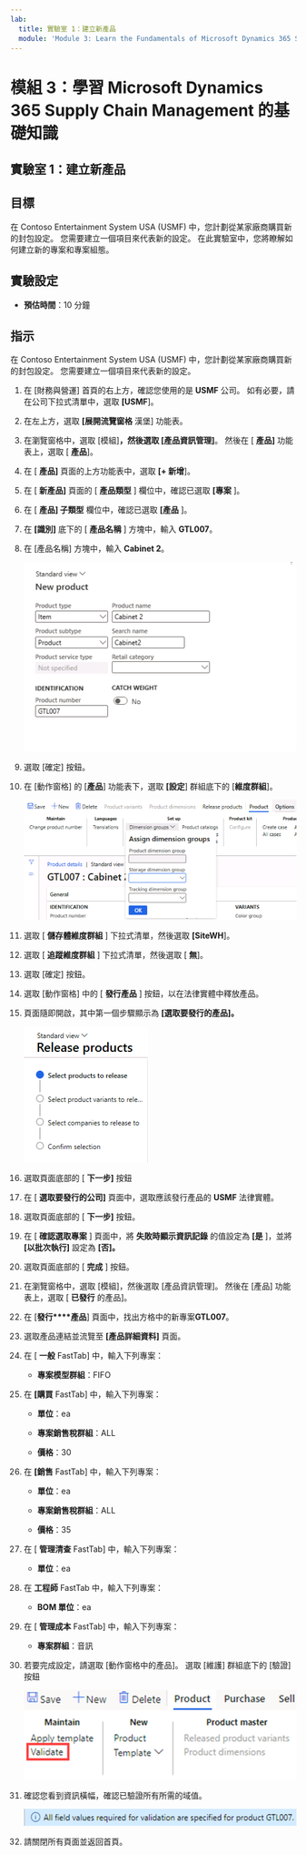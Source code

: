 ```yaml
---
lab:
  title: 實驗室 1：建立新產品
  module: 'Module 3: Learn the Fundamentals of Microsoft Dynamics 365 Supply Chain Management'
---
```


# 模組 3：學習 Microsoft Dynamics 365 Supply Chain Management 的基礎知識

## 實驗室 1：建立新產品

## 目標

在 Contoso Entertainment System USA (USMF) 中，您計劃從某家廠商購買新的封包設定。 您需要建立一個項目來代表新的設定。 在此實驗室中，您將瞭解如何建立新的專案和專案組態。

## 實驗設定

   - **預估時間**：10 分鐘

## 指示

在 Contoso Entertainment System USA (USMF) 中，您計劃從某家廠商購買新的封包設定。 您需要建立一個項目來代表新的設定。

1.  在 [財務與營運] 首頁的右上方，確認您使用的是 **USMF** 公司。 如有必要，請在公司下拉式清單中，選取 **[USMF**]。

2.  在左上方，選取 **[展開流覽窗格** 漢堡] 功能表。

3.  在瀏覽窗格中，選取 [模組]****，然後選取 [產品資訊管理]****。 然後在 [ **產品]** 功能表上，選取 [ **產品**]。

4.  在 [ **產品]** 頁面的上方功能表中，選取 **[+ 新增**]。

5.  在 [ **新產品]** 頁面的 [ **產品類型** ] 欄位中，確認已選取 **[專案** ]。

6.  在 [ **產品] 子類型** 欄位中，確認已選取 **[產品** ]。

7.  在 **[識別]** 底下的 [ **產品名稱** ] 方塊中，輸入 **GTL007**。

8.  在 [產品名稱] 方塊中，輸入 **Cabinet 2**。

    ![螢幕擷取畫面，描述新產品建立頁面的標準檢視。](./media/03-learn-the-fundamentals-of-dynamics-365-supply-chain-management-07.png)

9.  選取 [確定] 按鈕。

10. 在 [動作窗格] 的 [**產品**] 功能表下，選取 **[設定**] 群組底下的 [**維度群組**]。

    ![此螢幕擷取畫面描述產品功能表底下的 [設定] 選項，其中可以新增不同的維度群組詳細資料。](./media/03-learn-the-fundamentals-of-dynamics-365-supply-chain-management-08.png)

11. 選取 [ **儲存體維度群組** ] 下拉式清單，然後選取 **[SiteWH**]。

12. 選取 [ **追蹤維度群組** ] 下拉式清單，然後選取 [ **無**]。

13. 選取 [確定] 按鈕。

14. 選取 [動作窗格] 中的 [ **發行產品** ] 按鈕，以在法律實體中釋放產品。

15. 頁面隨即開啟，其中第一個步驟顯示為 **[選取要發行的產品]。**

    ![螢幕擷取畫面，描述發行產品頁面的標準檢視。](./media/03-learn-the-fundamentals-of-dynamics-365-supply-chain-management-09.png)

16. 選取頁面底部的 [ **下一步]** 按鈕

17. 在 [ **選取要發行的公司]** 頁面中，選取應該發行產品的 **USMF** 法律實體。

18. 選取頁面底部的 [ **下一步]** 按鈕。

19. 在 [ **確認選取專案** ] 頁面中，將 **失敗時顯示資訊記錄** 的值設定為 **[是** ]，並將 **[以批次執行]** 設定為 **[否]。**

20. 選取頁面底部的 [ **完成** ] 按鈕。

21. 在瀏覽窗格中，選取 [模組]，然後選取 [產品資訊管理]。 然後在 [產品] 功能表上，選取 [ **已發行** 的產品]。

22. 在 [**發行****產品**] 頁面中，找出方格中的新專案**GTL007**。 

23. 選取產品連結並流覽至 **[產品詳細資料]** 頁面。

24. 在 [ **一般** FastTab] 中，輸入下列專案：

    - **專案模型群組**：FIFO

25. 在 **[購買** FastTab] 中，輸入下列專案：

    - **單位**：ea

    - **專案銷售稅群組**：ALL

    - **價格**：30

26. 在 **[銷售** FastTab] 中，輸入下列專案：

    - **單位**：ea

    - **專案銷售稅群組**：ALL

    - **價格**：35

27. 在 [ **管理清查** FastTab] 中，輸入下列專案：

    - **單位**：ea

28. 在 **工程師** FastTab 中，輸入下列專案：

    - **BOM 單位**：ea

29. 在 [ **管理成本** FastTab] 中，輸入下列專案：

    - **專案群組**：音訊

30. 若要完成設定，請選取 [動作窗格中的產品]。 選取 [維護] 群組底下的 [驗證] 按鈕

    ![此螢幕擷取畫面描述動作窗格中 [產品] 按鈕底下的 [維護] 群組。 已選取 [維護] 群組中的 [驗證] 按鈕。](./media/03-learn-the-fundamentals-of-dynamics-365-supply-chain-management-10.png)

31. 確認您看到資訊橫幅，確認已驗證所有所需的域值。

    ![螢幕擷取畫面描述資訊橫幅，確認已驗證所有所需的域值。 ](./media/03-learn-the-fundamentals-of-dynamics-365-supply-chain-management-11.png)

32. 請關閉所有頁面並返回首頁。
